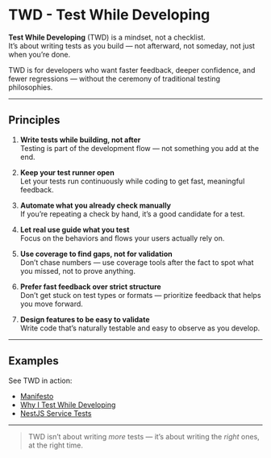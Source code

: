 
# TWD - Test While Developing

**Test While Developing** (TWD) is a mindset, not a checklist.  
It’s about writing tests as you build — not afterward, not someday, not just when you’re done.

TWD is for developers who want faster feedback, deeper confidence, and fewer regressions — without the ceremony of traditional testing philosophies.

---

## Principles

1. **Write tests while building, not after**  
   Testing is part of the development flow — not something you add at the end.

2. **Keep your test runner open**  
   Let your tests run continuously while coding to get fast, meaningful feedback.

3. **Automate what you already check manually**  
   If you’re repeating a check by hand, it’s a good candidate for a test.

4. **Let real use guide what you test**  
   Focus on the behaviors and flows your users actually rely on.

5. **Use coverage to find gaps, not for validation**  
   Don’t chase numbers — use coverage tools after the fact to spot what you missed, not to prove anything.

6. **Prefer fast feedback over strict structure**  
   Don’t get stuck on test types or formats — prioritize feedback that helps you move forward.

7. **Design features to be easy to validate**  
   Write code that’s naturally testable and easy to observe as you develop.

---

## Examples

See TWD in action:

- [Manifesto](https://github.com/kevinccbsg/twd-principles/blob/main/twd-manifesto.md)
- [Why I Test While Developing](https://github.com/kevinccbsg/twd-principles/blob/main/motivation.md)
- [NestJS Service Tests](https://github.com/kevinccbsg/twd-principles/blob/main/examples/nestjs-testing.md)

---

> TWD isn’t about writing *more* tests — it’s about writing the *right* ones, at the right time.
